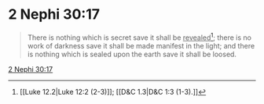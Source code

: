 # 2 Nephi 30:17

> There is nothing which is secret save it shall be <u>revealed</u>[^a]; there is no work of darkness save it shall be made manifest in the light; and there is nothing which is sealed upon the earth save it shall be loosed.

[2 Nephi 30:17](https://www.churchofjesuschrist.org/study/scriptures/bofm/2-ne/30?lang=eng&id=p17#p17)


[^a]: [[Luke 12.2|Luke 12:2 (2-3)]]; [[D&C 1.3|D&C 1:3 (1-3).]]
